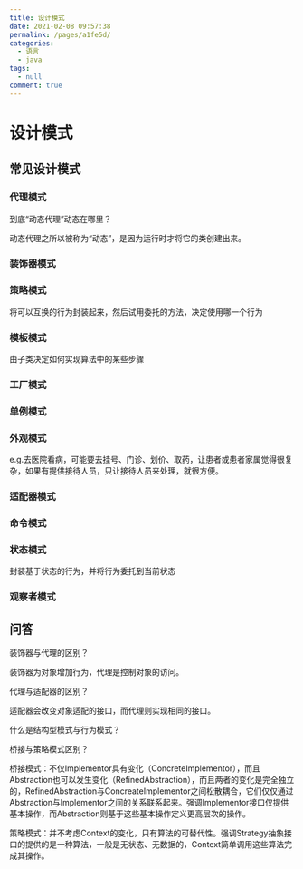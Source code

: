 ```yaml
---
title: 设计模式
date: 2021-02-08 09:57:38
permalink: /pages/a1fe5d/
categories: 
  - 语言
  - java
tags: 
  - null
comment: true
---
```

# 设计模式

## 常见设计模式

### 代理模式

到底“动态代理”动态在哪里？

动态代理之所以被称为“动态”，是因为运行时才将它的类创建出来。

### 装饰器模式

### 策略模式

将可以互换的行为封装起来，然后试用委托的方法，决定使用哪一个行为

### 模板模式

由子类决定如何实现算法中的某些步骤

### 工厂模式



### 单例模式

### 外观模式

e.g.去医院看病，可能要去挂号、门诊、划价、取药，让患者或患者家属觉得很复杂，如果有提供接待人员，只让接待人员来处理，就很方便。

### 适配器模式

### 命令模式

### 状态模式

封装基于状态的行为，并将行为委托到当前状态

### 观察者模式

## 问答

装饰器与代理的区别？

装饰器为对象增加行为，代理是控制对象的访问。

代理与适配器的区别？

适配器会改变对象适配的接口，而代理则实现相同的接口。

什么是结构型模式与行为模式？

桥接与策略模式区别？

桥接模式：不仅Implementor具有变化（ConcreteImplementor），而且Abstraction也可以发生变化（RefinedAbstraction），而且两者的变化是完全独立的，RefinedAbstraction与ConcreateImplementor之间松散耦合，它们仅仅通过Abstraction与Implementor之间的关系联系起来。强调Implementor接口仅提供基本操作，而Abstraction则基于这些基本操作定义更高层次的操作。

策略模式：并不考虑Context的变化，只有算法的可替代性。强调Strategy抽象接口的提供的是一种算法，一般是无状态、无数据的，Context简单调用这些算法完成其操作。

